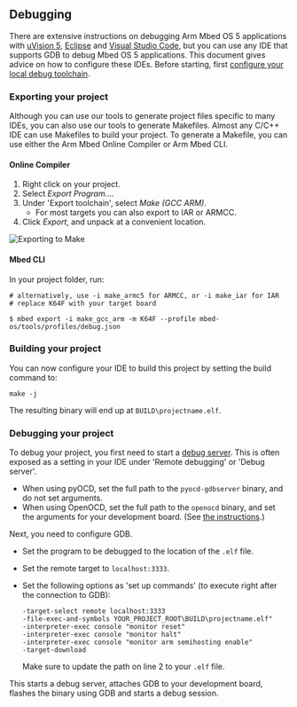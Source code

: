 ## Debugging

There are extensive instructions on debugging Arm Mbed OS 5 applications with <a href="/docs/v5.6/tutorials/keil-uvision.html" target="_blank">uVision 5</a>, <a href="/docs/v5.6/tutorials/eclipse.html" target="_blank">Eclipse</a> and <a href="/docs/v5.6/tutorials/visual-studio-code.html" target="_blank">Visual Studio Code</a>, but you can use any IDE that supports GDB to debug Mbed OS 5 applications. This document gives advice on how to configure these IDEs. Before starting, first <a href="/docs/v5.6/tools/setting-up-a-local-debug-toolchain.html" target="_blank">configure your local debug toolchain</a>.

### Exporting your project

Although you can use our tools to generate project files specific to many IDEs, you can also use our tools to generate Makefiles. Almost any C/C++ IDE can use Makefiles to build your project. To generate a Makefile, you can use either the Arm Mbed Online Compiler or Arm Mbed CLI.

#### Online Compiler

1. Right click on your project.
1. Select *Export Program...*.
1. Under 'Export toolchain', select *Make (GCC ARM)*.
    * For most targets you can also export to IAR or ARMCC.
1. Click *Export*, and unpack at a convenient location.

![Exporting to Make](https://s3-us-west-2.amazonaws.com/mbed-os-docs-images/other_ides1.png)

#### Mbed CLI

In your project folder, run:

```
# alternatively, use -i make_armc5 for ARMCC, or -i make_iar for IAR
# replace K64F with your target board

$ mbed export -i make_gcc_arm -m K64F --profile mbed-os/tools/profiles/debug.json
```

### Building your project

You can now configure your IDE to build this project by setting the build command to:

```
make -j
```

The resulting binary will end up at `BUILD\projectname.elf`.

### Debugging your project

To debug your project, you first need to start a <a href="/docs/v5.6/tools/setting-up-a-local-debug-toolchain.html#running-a-debug-server" target="_blank">debug server</a>. This is often exposed as a setting in your IDE under 'Remote debugging' or 'Debug server'.

- When using pyOCD, set the full path to the `pyocd-gdbserver` binary, and do not set arguments.
- When using OpenOCD, set the full path to the `openocd` binary, and set the arguments for your development board. (See <a href="/docs/v5.6/tools/setting-up-a-local-debug-toolchain.html#openocd" target="_blank">the instructions</a>.)

Next, you need to configure GDB.

- Set the program to be debugged to the location of the `.elf` file.
- Set the remote target to `localhost:3333`.
- Set the following options as 'set up commands' (to execute right after the connection to GDB):

    ```
    -target-select remote localhost:3333
    -file-exec-and-symbols YOUR_PROJECT_ROOT\BUILD\projectname.elf"
    -interpreter-exec console "monitor reset"
    -interpreter-exec console "monitor halt"
    -interpreter-exec console "monitor arm semihosting enable"
    -target-download
    ```

   Make sure to update the path on line 2 to your `.elf` file.

This starts a debug server, attaches GDB to your development board, flashes the binary using GDB and starts a debug session.
